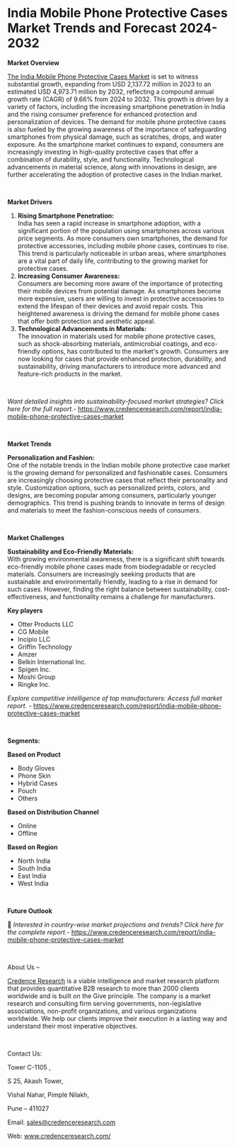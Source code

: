 # India Mobile Phone Protective Cases Market Trends and Forecast 2024-2032


<p><strong>Market Overview</strong></p>
<p><a href="https://www.credenceresearch.com/report/india-mobile-phone-protective-cases-market">The India Mobile Phone Protective Cases Market</a> is set to witness substantial growth, expanding from USD 2,137.72 million in 2023 to an estimated USD 4,973.71 million by 2032, reflecting a compound annual growth rate (CAGR) of 9.66% from 2024 to 2032. This growth is driven by a variety of factors, including the increasing smartphone penetration in India and the rising consumer preference for enhanced protection and personalization of devices. The demand for mobile phone protective cases is also fueled by the growing awareness of the importance of safeguarding smartphones from physical damage, such as scratches, drops, and water exposure. As the smartphone market continues to expand, consumers are increasingly investing in high-quality protective cases that offer a combination of durability, style, and functionality. Technological advancements in material science, along with innovations in design, are further accelerating the adoption of protective cases in the Indian market.</p>
<p><strong>&nbsp;</strong></p>
<p><strong>Market Drivers</strong></p>
<ol>
<li><strong>Rising Smartphone Penetration:</strong><br /> India has seen a rapid increase in smartphone adoption, with a significant portion of the population using smartphones across various price segments. As more consumers own smartphones, the demand for protective accessories, including mobile phone cases, continues to rise. This trend is particularly noticeable in urban areas, where smartphones are a vital part of daily life, contributing to the growing market for protective cases.</li>
<li><strong>Increasing Consumer Awareness:</strong><br /> Consumers are becoming more aware of the importance of protecting their mobile devices from potential damage. As smartphones become more expensive, users are willing to invest in protective accessories to extend the lifespan of their devices and avoid repair costs. This heightened awareness is driving the demand for mobile phone cases that offer both protection and aesthetic appeal.</li>
<li><strong>Technological Advancements in Materials:</strong><br /> The innovation in materials used for mobile phone protective cases, such as shock-absorbing materials, antimicrobial coatings, and eco-friendly options, has contributed to the market's growth. Consumers are now looking for cases that provide enhanced protection, durability, and sustainability, driving manufacturers to introduce more advanced and feature-rich products in the market.</li>
</ol>
<p><strong>&nbsp;</strong></p>
<p><em>Want detailed insights into sustainability-focused market strategies? Click here for the full report.- </em><a href="https://www.credenceresearch.com/report/india-mobile-phone-protective-cases-market">https://www.credenceresearch.com/report/india-mobile-phone-protective-cases-market</a></p>
<p>&nbsp;</p>
<p><strong>Market Trends</strong></p>
<p><strong>Personalization and Fashion:</strong><br /> One of the notable trends in the Indian mobile phone protective case market is the growing demand for personalized and fashionable cases. Consumers are increasingly choosing protective cases that reflect their personality and style. Customization options, such as personalized prints, colors, and designs, are becoming popular among consumers, particularly younger demographics. This trend is pushing brands to innovate in terms of design and materials to meet the fashion-conscious needs of consumers.</p>
<p><strong>&nbsp;</strong></p>
<p><strong>Market Challenges</strong></p>
<p><strong>Sustainability and Eco-Friendly Materials:</strong><br /> With growing environmental awareness, there is a significant shift towards eco-friendly mobile phone cases made from biodegradable or recycled materials. Consumers are increasingly seeking products that are sustainable and environmentally friendly, leading to a rise in demand for such cases. However, finding the right balance between sustainability, cost-effectiveness, and functionality remains a challenge for manufacturers.</p>
<p><strong>Key players</strong></p>
<ul>
<li>Otter Products LLC</li>
<li>CG Mobile</li>
<li>Incipio LLC</li>
<li>Griffin Technology</li>
<li>Amzer</li>
<li>Belkin International Inc.</li>
<li>Spigen Inc.</li>
<li>Moshi Group</li>
<li>Ringke Inc.</li>
</ul>
<p><em>Explore competitive intelligence of top manufacturers: Access full market report. - </em><a href="https://www.credenceresearch.com/report/india-mobile-phone-protective-cases-market">https://www.credenceresearch.com/report/india-mobile-phone-protective-cases-market</a></p>
<p>&nbsp;</p>
<p><strong>Segments:</strong></p>
<p><strong>Based on Product&nbsp;</strong></p>
<ul>
<li>Body Gloves</li>
<li>Phone Skin</li>
<li>Hybrid Cases</li>
<li>Pouch</li>
<li>Others</li>
</ul>
<p><strong>Based on Distribution Channel&nbsp;</strong></p>
<ul>
<li>Online</li>
<li>Offline</li>
</ul>
<p><strong>Based on Region&nbsp;</strong></p>
<ul>
<li>North India</li>
<li>South India</li>
<li>East India</li>
<li>West India</li>
</ul>
<p>&nbsp;</p>
<p><strong>Future Outlook </strong></p>
<p>📌 <em>Interested in country-wise market projections and trends? Click here for the complete report.- </em><a href="https://www.credenceresearch.com/report/india-mobile-phone-protective-cases-market">https://www.credenceresearch.com/report/india-mobile-phone-protective-cases-market</a></p>
<p>&nbsp;</p>
<p>About Us &ndash;</p>
<p><a href="https://www.credenceresearch.com/">Credence Research</a> is a viable intelligence and market research platform that provides quantitative B2B research to more than 2000 clients worldwide and is built on the Give principle. The company is a market research and consulting firm serving governments, non-legislative associations, non-profit organizations, and various organizations worldwide. We help our clients improve their execution in a lasting way and understand their most imperative objectives.</p>
<p>&nbsp;</p>
<p>Contact Us:</p>
<p>Tower C-1105 ,</p>
<p>S 25, Akash Tower,</p>
<p>Vishal Nahar, Pimple Nilakh,</p>
<p>Pune &ndash; 411027</p>
<p>Email: <a href="mailto:sales@credenceresearch.com">sales@credenceresearch.com</a></p>
<p>Web: <a href="http://www.credenceresearch.com/">www.credenceresearch.com/</a></p>
